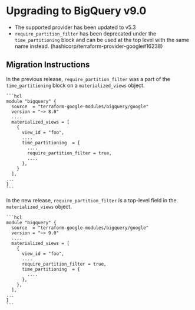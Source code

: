 # Upgrading to BigQuery v9.0

- The supported provider has been updated to v5.3
- `require_partition_filter` has been deprecated under the `time_partitioning` block and can be used at the top level with the same name instead. (hashicorp/terraform-provider-google#16238)

## Migration Instructions

In the previous release, `require_partition_filter` was a part of the `time_partitioning` block on a `materialized_views` object.

    ```hcl
    module "bigquery" {
      source  = "terraform-google-modules/bigquery/google"
      version = "~> 8.0"
      ....
      materialized_views = [
        {
          view_id = "foo",
          ....
          time_partitioning  = {
            ....
            require_partition_filter = true,
            ....
          },
        }
      ],
    ...
    }
    ```

In the new release, `require_partition_filter` is a top-level field in the `materialized_views` object.

    ```hcl
    module "bigquery" {
      source  = "terraform-google-modules/bigquery/google"
      version = "~> 9.0"
      ....
      materialized_views = [
        {
          view_id = "foo",
          ....
          require_partition_filter = true,
          time_partitioning  = {
            ....
          },
        },
      ],
    ...
    }
    ```
